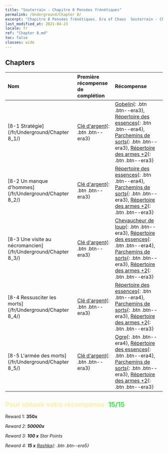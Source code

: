 ```yaml
---
title: "Souterrain - Chapitre 8 Pensées frénétiques"
permalink: /Underground/Chapter 8/
excerpt: "Chapitre 8 Pensées frénétiques. Era of Chaos  Souterrain - Chapitre 8. Pensées frénétiques"
last_modified_at: 2021-04-23
locale: fr
ref: "Chapter 8.md"
toc: false
classes: wide
---
```


## Chapters

  | Nom |  Première récompense de complétion | Récompense |
  |:------------|:------------|:------------| 
  | [8-1 Stratégie](/fr/Underground/Chapter 8_1/) | [Clé d'argent](/ItemsFR/con_693/){: .btn .btn--era3} | [Gobelin](/ItemsFR/unt_217/){: .btn .btn--era3}, [Répertoire des essences](/ItemsFR/mat_39/){: .btn .btn--era4}, [Parchemins de sorts](/ItemsFR/con_694/){: .btn .btn--era3}, [Répertoire des armes +2](/ItemsFR/mat_32/){: .btn .btn--era3} |
  | [8-2 Un manque d'hommes](/fr/Underground/Chapter 8_2/) | [Clé d'argent](/ItemsFR/con_693/){: .btn .btn--era3} | [Répertoire des essences](/ItemsFR/mat_39/){: .btn .btn--era4}, [Parchemins de sorts](/ItemsFR/con_694/){: .btn .btn--era3}, [Répertoire des armes +2](/ItemsFR/mat_32/){: .btn .btn--era3} |
  | [8-3 Une visite au nécromancien](/fr/Underground/Chapter 8_3/) | [Clé d'argent](/ItemsFR/con_693/){: .btn .btn--era3} | [Chevaucheur de loup](/ItemsFR/unt_218/){: .btn .btn--era3}, [Répertoire des essences](/ItemsFR/mat_39/){: .btn .btn--era4}, [Parchemins de sorts](/ItemsFR/con_694/){: .btn .btn--era3}, [Répertoire des armes +2](/ItemsFR/mat_32/){: .btn .btn--era3} |
  | [8-4 Ressusciter les morts](/fr/Underground/Chapter 8_4/) | [Clé d'argent](/ItemsFR/con_693/){: .btn .btn--era3} | [Répertoire des essences](/ItemsFR/mat_39/){: .btn .btn--era4}, [Parchemins de sorts](/ItemsFR/con_694/){: .btn .btn--era3}, [Répertoire des armes +2](/ItemsFR/mat_32/){: .btn .btn--era3} |
  | [8-5 L'armée des morts](/fr/Underground/Chapter 8_5/) | [Clé d'argent](/ItemsFR/con_693/){: .btn .btn--era3} | [Ogre](/ItemsFR/unt_220/){: .btn .btn--era4}, [Répertoire des essences](/ItemsFR/mat_39/){: .btn .btn--era4}, [Parchemins de sorts](/ItemsFR/con_694/){: .btn .btn--era3}, [Répertoire des armes +2](/ItemsFR/mat_32/){: .btn .btn--era3} |


## <span style="color: #ffeea0">Pour obtenir votre récompense :</span><span style="color: #27f73a">15/15</span>

 Reward 1:  **350x** <i class="fas fa-gem"/>

 Reward 2:  **50000x** <i class="fas fa-coins"/>

 Reward 3: **100 x** Star Points

 Reward 4: **15 x** [Rashka](/ItemsFR/her_384/){: .btn .btn--era5}

